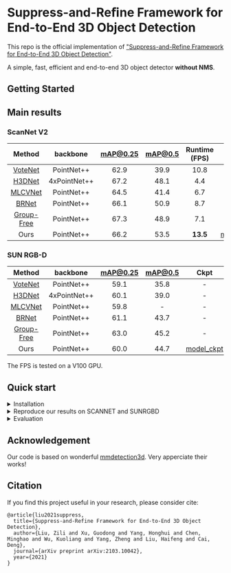 # Suppress-and-Reﬁne Framework for End-to-End 3D Object Detection

This repo is the official implementation of ["Suppress-and-Refine Framework for End-to-End 3D Object Detection"](https://arxiv.org/abs/2103.10042).

A simple, fast, efficient and end-to-end 3D object detector **without NMS**. 

## Getting Started
  
## Main results
### ScanNet V2

|Method | backbone | mAP@0.25 | mAP@0.5 | Runtime (FPS) | Ckpt |
|:---:|:---:|:---:|:---:|:---:|:---:|
|[VoteNet](https://arxiv.org/abs/1904.09664) | PointNet++ | 62.9 | 39.9 | 10.8| -|
|[H3DNet](https://arxiv.org/abs/2006.05682) | 4xPointNet++ | 67.2| 48.1 | 4.4 | -|
|[MLCVNet](https://arxiv.org/abs/2004.05679) | PointNet++ | 64.5 | 41.4 | 6.7 | -|
|[BRNet](https://arxiv.org/abs/2006.05682) | PointNet++ | 66.1 |  50.9| 8.7| - |
|[Group-Free](https://arxiv.org/abs/2104.00678) | PointNet++ | 67.3 | 48.9 | 7.1|-|
|Ours | PointNet++ | 66.2 | 53.5 | **13.5** |[model_ckpt](https://1drv.ms/u/s!AoLLF1KOJvApgSrXshEbANYLWYKF)|
### SUN RGB-D

|Method | backbone | mAP@0.25 | mAP@0.5 | Ckpt |
|:---:|:---:|:---:|:---:|:---:|
|[VoteNet](https://arxiv.org/abs/1904.09664)| PointNet++ | 59.1 | 35.8  |- |
|[H3DNet](https://arxiv.org/abs/2006.05682) | 4xPointNet++ | 60.1 | 39.0 | -|
|[MLCVNet](https://arxiv.org/abs/2004.05679)|PointNet++ |  59.8 | - |  -| 
|[BRNet](https://arxiv.org/abs/2006.05682) | PointNet++ |  61.1| 43.7|  -|
|[Group-Free](https://arxiv.org/abs/2104.00678) | PointNet++ | 63.0 | 45.2 |  - |
|Ours | PointNet++ | 60.0 | 44.7| [model_ckpt](https://1drv.ms/u/s!AoLLF1KOJvApgSrXshEbANYLWYKF) |

The FPS is tested on a V100 GPU.

## Quick start


<details>
<summary>Installation</summary>

This repository is based on mmdetection3d, please follow this [page](https://github.com/open-mmlab/mmdetection3d/blob/master/docs/getting_started.md) for installation guidance.

</details>

<details>
<summary>Reproduce our results on SCANNET and SUNRGBD</summary>

For SCANNET.

```shell
CUDA_VISIBLE_DEVICES=0,1 PORT=29600 ./tools/dist_train.sh configs/sr/scannet_baseline.py 2
CUDA_VISIBLE_DEVICES=2,3 PORT=29601 ./tools/dist_train.sh configs/sr/scannet_baseline.py 2
CUDA_VISIBLE_DEVICES=4,5 PORT=29602 ./tools/dist_train.sh configs/sr/scannet_baseline.py 2
CUDA_VISIBLE_DEVICES=6,7 PORT=29603 ./tools/dist_train.sh configs/sr/scannet_baseline.py 2
```

For SUNRGBD
```shell
CUDA_VISIBLE_DEVICES=0,1 PORT=29600 ./tools/dist_train.sh configs/sr/sunrgbd_baseline.py 2
```

</details>


<details>
<summary>Evaluation</summary>

Please first download the ckpt from the ckpt link provided above.

Then for SCANNET.

```shell
./tools/dist_test.sh configs/sr/scannet_baseline.py epoch_30.pth 2 --eval mAP
```

For SUNRGBD
```shell
./tools/dist_test.sh configs/sr/sunrgbd_baseline.py epoch_33.pth 4 --eval mAP
```

</details>

## Acknowledgement

Our code is based on wonderful [mmdetection3d](https://github.com/open-mmlab/mmdetection3d). Very apperciate their works!

## Citation

If you find this project useful in your research, please consider cite:

```
@article{liu2021suppress,
  title={Suppress-and-Refine Framework for End-to-End 3D Object Detection},
  author={Liu, Zili and Xu, Guodong and Yang, Honghui and Chen, Minghao and Wu, Kuoliang and Yang, Zheng and Liu, Haifeng and Cai, Deng},
  journal={arXiv preprint arXiv:2103.10042},
  year={2021}
}
```